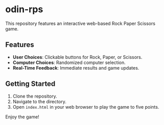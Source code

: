 # odin-rps

This repository features an interactive web-based Rock Paper Scissors game.

## Features

- **User Choices**: Clickable buttons for Rock, Paper, or Scissors.
- **Computer Choices**: Randomized computer selection.
- **Real-Time Feedback**: Immediate results and game updates.

## Getting Started

1. Clone the repository.
2. Navigate to the directory.
3. Open `index.html` in your web browser to play the game to five points.

Enjoy the game!
